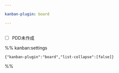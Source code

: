 ```yaml
---

kanban-plugin: board

---
```


## 

- [ ] PDD未作成




%% kanban:settings
```
{"kanban-plugin":"board","list-collapse":[false]}
```
%%